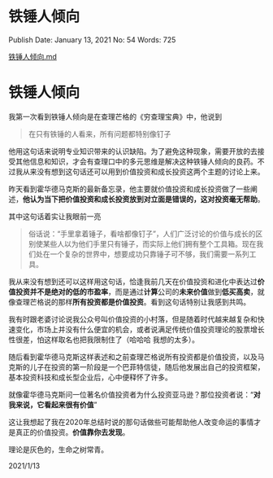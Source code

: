 # 铁锤人倾向

Publish Date: January 13, 2021
No: 54
Words: 725

[铁锤人倾向.md](%E9%93%81%E9%94%A4%E4%BA%BA%E5%80%BE%E5%90%91%2096e1a84dc72e49dc85687d00d7c714d6.md)

# 铁锤人倾向

我第一次看到铁锤人倾向是在查理芒格的《穷查理宝典》中，他说到

> 在只有铁锤的人看来，所有问题都特别像钉子
> 

他用这句话来说明专业知识带来的认识缺陷。为了避免这种现象，需要开放的去接受其他信息和知识，才会有查理口中的多元思维是解决这种铁锤人倾向的良药。不过我从来没有想到这句话还可以用到价值投资和成长投资这两个主题的讨论上来。

昨天看到霍华德马克斯的最新备忘录，他主要就价值投资和成长投资做了一些阐述，**他认为当下把价值投资和成长投资放到对立面是错误的，这对投资毫无帮助**。

其中这句话着实让我眼前一亮

> 俗话说：“手里拿着锤子，看啥都像钉子”，人们广泛讨论的价值与成长的区别使某些人以为他们手里只有锤子，而实际上他们拥有整个工具箱。现在我们处在一个复杂的世界中，想要成功只靠锤子可不够，我们需要一系列工具。
> 

我从来没有想到还可以这样用这句话，恰逢我前几天在价值投资和进化中表达过**价值投资并不是绝对的低的市盈率**，而是通过**计算**公司的**未来价值**做到**低买高卖**，就像查理芒格说的那样**所有投资都是价值投资**。看到这句话特别让我感到共鸣。

我有时跟老婆讨论说我公众号叫价值投资的小村落，但是随着时代越来越复杂和快速变化，市场上并没有什么便宜的机会，或者说满足传统价值投资理论的股票增长性很差，怕这样取名也把我限制住了（哈哈哈 我想的太多）。

随后看到霍华德马克斯这样表述和之前查理芒格说所有投资都是价值投资，以及马克斯的儿子在投资的第一阶段是一个巴菲特信徒，随后他发展出自己的投资框架，基本投资科技和成长型企业后，心中便释怀了许多。

就像霍华德马克斯问一位著名价值投资者为什么投资亚马逊？那位投资者说：“**对我来说，它看起来很有价值**”

这让我想起了我在2020年总结时说的那句话做些可能帮助他人改变命运的事情才是真正的价值投资。**价值靠你去发现**。

理论是灰色的，生命之树常青。

2021/1/13